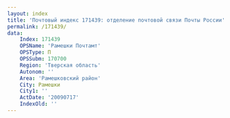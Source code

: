 ```yaml
---
layout: index
title: 'Почтовый индекс 171439: отделение почтовой связи Почты России'
permalink: /171439/
data:
    Index: 171439
    OPSName: 'Рамешки Почтамт'
    OPSType: П
    OPSSubm: 170700
    Region: 'Тверская область'
    Autonom: ''
    Area: 'Рамешковский район'
    City: Рамешки
    City1: ''
    ActDate: '20090717'
    IndexOld: ''
---
```

